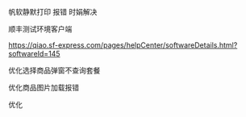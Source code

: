帆软静默打印 报错 时娟解决

顺丰测试环境客户端

https://qiao.sf-express.com/pages/helpCenter/softwareDetails.html?softwareId=145



优化选择商品弹窗不查询套餐

优化商品图片加载报错

优化